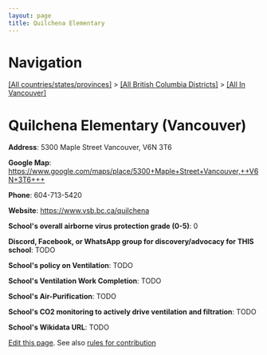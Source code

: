 ```yaml
---
layout: page
title: Quilchena Elementary
---
```

# Navigation

[[All countries/states/provinces]](../../..) > [[All British Columbia Districts]](../..) > [[All In Vancouver]](..)

# Quilchena Elementary (Vancouver)

**Address**: 5300 Maple Street Vancouver,  V6N 3T6

**Google Map**: <https://www.google.com/maps/place/5300+Maple+Street+Vancouver,++V6N+3T6+++>

**Phone**: 604-713-5420

**Website**: <https://www.vsb.bc.ca/quilchena>

**School's overall airborne virus protection grade (0-5)**: 0

**Discord, Facebook, or WhatsApp group for discovery/advocacy for THIS school**: TODO

**School's policy on Ventilation**: TODO

**School's Ventilation Work Completion**: TODO

**School's Air-Purification**: TODO

**School's CO2 monitoring to actively drive ventilation and filtration**: TODO

**School's Wikidata URL**: TODO


[Edit this page](https://github.com/ventilate-schools/BC/edit/main/./Vancouver/Quilchena_Elementary.md). See also [rules for contribution](../../../contribution-rules/)